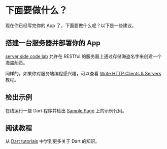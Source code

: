 # 下面要做什么？

现在你已经写完你的 App 了，下面要做什么呢？以下是一些建议。

##  搭建一台服务器并部署你的 App

[server side code lab](https://www.dartlang.org/codelabs/server/) 允许在 RESTful 的服务器上通过存储海盗名字来创建一个海盗船员。

同样的，如果你对服务端编程感兴趣，可以查看 [Write HTTP Clients & Servers](https://www.dartlang.org/docs/tutorials/httpserver/) 教程。

## 检出示例

在线运行一些 Dart 程序并检出 [Sample Page](https://www.dartlang.org/samples/) 上的示例代码。

## 阅读教程

从 [Dart tutorials](https://www.dartlang.org/docs/tutorials/) 中学到更多关于 Dart 的知识。
